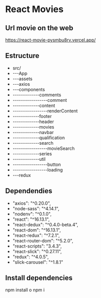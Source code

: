 # React Movies

## Url movie on the web
https://react-movie-pysmbu8rv.vercel.app/

## Estructure
- src/
- ---App
- ---assets
- ---axios
- ---components
- -------------comments  
- -----------------comment
- -------------content
- -----------------renderContent
- -------------footer
- -------------header
- -------------movies
- -------------navbar
- -------------qualification
- -------------search
- -----------------movieSearch
- -------------series
- -------------util
- -----------------button
- -----------------loading
- ---redux

## Dependendies
- "axios": "^0.20.0",
- "node-sass": "^4.14.1",
- "nodenv": "^0.1.0",
- "react": "^16.13.1",
- "react-dedux": "^0.4.0-beta.4",
- "react-dom": "^16.13.1",
- "react-redux": "^7.2.1",
- "react-router-dom": "^5.2.0",
- "react-scripts": "3.4.3",
- "react-slick": "^0.27.11",
- "redux": "^4.0.5",
- "slick-carousel": "^1.8.1"

## Install dependencies
npm install o npm i
